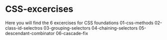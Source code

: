 # CSS-excercises
Here you will find the 6 excercises for CSS foundations
01-css-methods
02-class-id-selectros
03-grouping-selectors
04-chaining-selectors
05-descendant-combinator
06-cascade-fix
